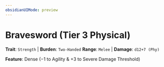 ```yaml
---
obsidianUIMode: preview
---
```

# Bravesword (Tier 3 Physical)

**Trait**: `Strength` | **Burden**: `Two-Handed`
**Range**: `Melee` | **Damage**: `d12+7 (Phy)`

**Feature**: Dense (−1 to Agility & +3 to Severe Damage Threshold)
